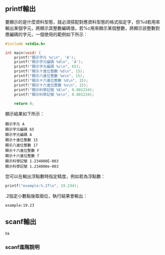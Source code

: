 ## printf輸出
要顯示的是什麼資料型態，就必須搭配對應資料型態的格式指定字，但%d若用來輸出某個字元，將顯示其整數編碼值，若%c用來顯示某個整數，將顯示該整數對應編碼的字元，一個使用的範例如下所示：
```c
#include <stdio.h>

int main(void) {
    printf("顯示字元 %c\n", 'A');
    printf("顯示字元編碼 %d\n", 'A');
    printf("顯示字元編碼 %c\n", 65);    
    printf("顯示十進位整數 %d\n", 15);
    printf("顯示八進位整數 %o\n", 15);
    printf("顯示十六進位整數 %X\n", 15);
    printf("顯示十六進位整數 %x\n", 15);    
    printf("顯示科學記號 %E\n", 0.001234);    
    printf("顯示科學記號 %e\n", 0.001234);    
   
    return 0;
```
顯示結果如下所示：
```
顯示字元 A
顯示字元編碼 65
顯示字元編碼 A
顯示十進位整數 15
顯示八進位整數 17
顯示十六進位整數 F
顯示十六進位整數 f
顯示科學記號 1.234000E-003
顯示科學記號 1.234000e-003
```

您可以在輸出浮點數時指定精度，例如若為浮點數：
```c
printf("example:%.2f\n", 19.234);
```
.2指定小數點後取兩位，執行結果會輸出：
```
example:19.23
```
## scanf輸出
```no-highlight
hk
```
### scanf進階說明

